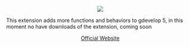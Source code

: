 <p align="center">
    <img src="https://user-images.githubusercontent.com/74020202/151860300-8c1282dc-bd0f-4bdd-8102-4ad0fd503a3d.png"
 </p>

This extension adds more functions and behaviors to gdevelop 5, in this moment no have downloads of the extension, coming soon
    <p align="center">
     [Official Website](https://bit.ly/gdevelop-plus)
 </p>
